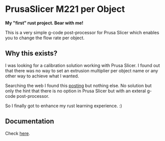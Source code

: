 # PrusaSlicer M221 per Object

**My "first" rust project. Bear with me!**

This is a very simple g-code post-processor for Prusa Slicer which enables you to change the flow rate per object.

## Why this exists?

I was looking for a calibration solution working with Prusa Slicer.
I found out that there was no way to set an extrusion multiplier per object name or any other way to achieve what I wanted.

Searching the web I found this [posting](https://forum.prusa3d.com/forum/prusaslicer/change-flow-rate-extrusion-multiplier-between-objects/) but nothing else.
No solution but only the hint that there is no option in Prusa Slicer but with an exteral g-code post-processor.

So I finally got to enhance my rust learning experience. :)

## Documentation

Check [here](docs/Documentation.md).
